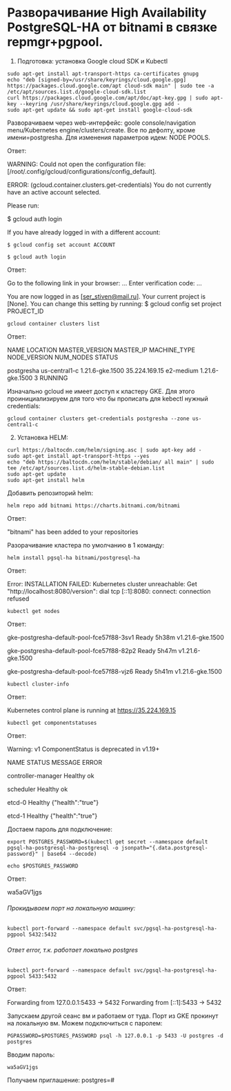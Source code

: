  # Разворачивание High Availability PostgreSQL-HA от bitnami в связке repmgr+pgpool.
1. Подготовка: установка Google cloud SDK и Kubectl
```
sudo apt-get install apt-transport-https ca-certificates gnupg
echo "deb [signed-by=/usr/share/keyrings/cloud.google.gpg] https://packages.cloud.google.com/apt cloud-sdk main" | sudo tee -a /etc/apt/sources.list.d/google-cloud-sdk.list
curl https://packages.cloud.google.com/apt/doc/apt-key.gpg | sudo apt-key --keyring /usr/share/keyrings/cloud.google.gpg add -
sudo apt-get update && sudo apt-get install google-cloud-sdk
```
Разворачиваем через web-интерфейс: goole console/navigation menu/Kubernetes engine/clusters/create. Все по дефолту, кроме имени=postgresha. Для изменения параметров идем: NODE POOLS.


Ответ:

WARNING: Could not open the configuration file: [/root/.config/gcloud/configurations/config_default].

ERROR: (gcloud.container.clusters.get-credentials) You do not currently have an active account selected.

Please run:

  $ gcloud auth login

If you have already logged in with a different account:

    $ gcloud config set account ACCOUNT
```
$ gcloud auth login
```
Ответ:

Go to the following link in your browser: ...
Enter verification code: ...

You are now logged in as [ser_stiven@mail.ru].
Your current project is [None].  You can change this setting by running:
  $ gcloud config set project PROJECT_ID
```
gcloud container clusters list
```

Ответ:

NAME        LOCATION       MASTER_VERSION   MASTER_IP      MACHINE_TYPE  NODE_VERSION     NUM_NODES  STATUS

postgresha  us-central1-c  1.21.6-gke.1500  35.224.169.15  e2-medium     1.21.6-gke.1500  3          RUNNING

Изначально gcloud не имеет доступ к кластеру GKE. Для этого проинициализируем для того что бы прописать для kebectl нужный credentials:
```
gcloud container clusters get-credentials postgresha --zone us-central1-c
```


2. Установка HELM:
```
curl https://baltocdn.com/helm/signing.asc | sudo apt-key add -
sudo apt-get install apt-transport-https --yes
echo "deb https://baltocdn.com/helm/stable/debian/ all main" | sudo tee /etc/apt/sources.list.d/helm-stable-debian.list
sudo apt-get update
sudo apt-get install helm
```
Добавить репозиторий helm:
```
helm repo add bitnami https://charts.bitnami.com/bitnami
```
Ответ:

"bitnami" has been added to your repositories

Разорачивание кластера по умолчанию в 1 команду:
```
helm install pgsql-ha bitnami/postgresql-ha
```
Ответ:

Error: INSTALLATION FAILED: Kubernetes cluster unreachable: Get "http://localhost:8080/version": dial tcp [::1]:8080: connect: connection refused


```
kubectl get nodes
```
Ответ:

 gke-postgresha-default-pool-fce57f88-3sv1   Ready    <none>   5h38m   v1.21.6-gke.1500

 gke-postgresha-default-pool-fce57f88-82p2   Ready    <none>   5h47m   v1.21.6-gke.1500

 gke-postgresha-default-pool-fce57f88-vjz6   Ready    <none>   5h41m   v1.21.6-gke.1500
  ```
 kubectl cluster-info
 ```
Ответ:
 
 Kubernetes control plane is running at https://35.224.169.15
 ```
 kubectl get componentstatuses
 ```
 Ответ:
 
 Warning: v1 ComponentStatus is deprecated in v1.19+
 
NAME                 STATUS    MESSAGE             ERROR
 
controller-manager   Healthy   ok
 
scheduler            Healthy   ok
 
etcd-0               Healthy   {"health":"true"}
 
etcd-1               Healthy   {"health":"true"}
 
 Достаем пароль для подключение:
 ```
 export POSTGRES_PASSWORD=$(kubectl get secret --namespace default pgsql-ha-postgresql-ha-postgresql -o jsonpath="{.data.postgresql-password}" | base64 --decode)

echo $POSTGRES_PASSWORD
 ```
 Ответ:
 
 wa5aGV1jgs
 
###### Прокидываем порт на локальную машину:
 ```
kubectl port-forward --namespace default svc/pgsql-ha-postgresql-ha-pgpool 5432:5432
 ```
###### Ответ error, т.к. работает локально postgres
 ```
kubectl port-forward --namespace default svc/pgsql-ha-postgresql-ha-pgpool 5433:5432
 ```
Ответ:
 
Forwarding from 127.0.0.1:5433 -> 5432
Forwarding from [::1]:5433 -> 5432
 
 Запускаем другой сеанс вм и работаем от туда. Порт из GKE прокинут на локальную вм. Можем подключиться с паролем:
 
 ```
 PGPASSWORD=$POSTGRES_PASSWORD psql -h 127.0.0.1 -p 5433 -U postgres -d postgres
 ```
  Вводим пароль:
 ```
 wa5aGV1jgs
```
Получаем приглашение:  postgres=#
 
 

 

 

 





















